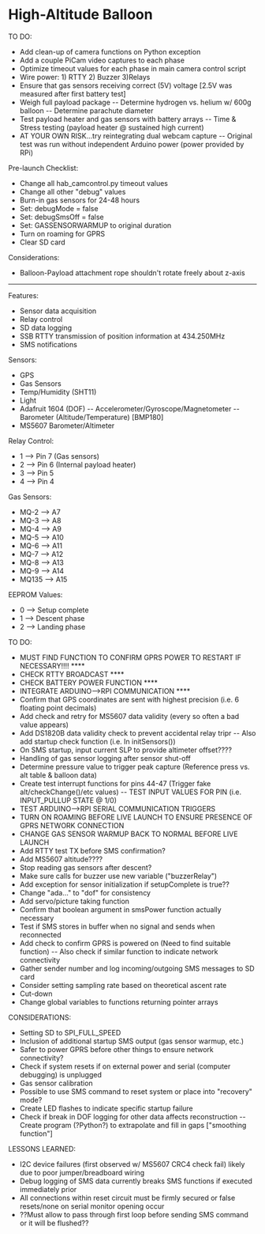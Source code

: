 # High-Altitude Balloon

TO DO:
- Add clean-up of camera functions on Python exception
- Add a couple PiCam video captures to each phase
- Optimize timeout values for each phase in main camera control script
- Wire power:  1) RTTY   2) Buzzer   3)Relays
- Ensure that gas sensors receiving correct (5V) voltage [2.5V was measured after first battery test]
- Weigh full payload package
-- Determine hydrogen vs. helium w/ 600g balloon
-- Determine parachute diameter
- Test payload heater and gas sensors with battery arrays
-- Time & Stress testing (payload heater @ sustained high current)
- AT YOUR OWN RISK...try reintegrating dual webcam capture -- Original test was run without independent Arduino power (power provided by RPi)

Pre-launch Checklist:
- Change all hab_camcontrol.py timeout values
- Change all other "debug" values
- Burn-in gas sensors for 24-48 hours
- Set: debugMode = false
- Set: debugSmsOff = false
- Set: GASSENSORWARMUP to original duration
- Turn on roaming for GPRS
- Clear SD card

Considerations:
- Balloon-Payload attachment rope shouldn't rotate freely about z-axis

------------------------------------------------------------------------------------------------------------------

Features:
- Sensor data acquisition
- Relay control
- SD data logging
- SSB RTTY transmission of position information at 434.250MHz
- SMS notifications

Sensors:
- GPS
- Gas Sensors
- Temp/Humidity (SHT11)
- Light
- Adafruit 1604 (DOF)
-- Accelerometer/Gyroscope/Magnetometer
-- Barometer (Altitude/Temperature) [BMP180]
- MS5607 Barometer/Altimeter

Relay Control:
- 1 --> Pin 7 (Gas sensors)
- 2 --> Pin 6 (Internal payload heater)
- 3 --> Pin 5
- 4 --> Pin 4

Gas Sensors:
- MQ-2 --> A7
- MQ-3 --> A8
- MQ-4 --> A9
- MQ-5 --> A10
- MQ-6 --> A11
- MQ-7 --> A12
- MQ-8 --> A13
- MQ-9 --> A14
- MQ135 --> A15

EEPROM Values:
- 0 --> Setup complete
- 1 --> Descent phase
- 2 --> Landing phase

TO DO:
- MUST FIND FUNCTION TO CONFIRM GPRS POWER TO RESTART IF NECESSARY!!!! ****
- CHECK RTTY BROADCAST ****
- CHECK BATTERY POWER FUNCTION ****
- INTEGRATE ARDUINO-->RPI COMMUNICATION ****
- Confirm that GPS coordinates are sent with highest precision (i.e. 6 floating point decimals)
- Add check and retry for MS5607 data validity (every so often a bad value appears)
- Add DS1820B data validity check to prevent accidental relay tripr
-- Also add startup check function (i.e. In initSensors())
- On SMS startup, input current SLP to provide altimeter offset????
- Handling of gas sensor logging after sensor shut-off
- Determine pressure value to trigger peak capture (Reference press vs. alt table & balloon data)
- Create test interrupt functions for pins 44-47 (Trigger fake alt/checkChange()/etc values)
-- TEST INPUT VALUES FOR PIN (i.e. INPUT_PULLUP STATE @ 1/0)
- TEST ARDUINO-->RPI SERIAL COMMUNICATION TRIGGERS
- TURN ON ROAMING BEFORE LIVE LAUNCH TO ENSURE PRESENCE OF GPRS NETWORK CONNECTION
- CHANGE GAS SENSOR WARMUP BACK TO NORMAL BEFORE LIVE LAUNCH
- Add RTTY test TX before SMS confirmation?
- Add MS5607 altitude????
- Stop reading gas sensors after descent?
- Make sure calls for buzzer use new variable ("buzzerRelay")
- Add exception for sensor initialization if setupComplete is true??
- Change "ada..." to "dof" for consistency
- Add servo/picture taking function
- Confirm that boolean argument in smsPower function actually necessary
- Test if SMS stores in buffer when no signal and sends when reconnected
- Add check to confirm GPRS is powered on (Need to find suitable function)
-- Also check if similar function to indicate network connectivity
- Gather sender number and log incoming/outgoing SMS messages to SD card
- Consider setting sampling rate based on theoretical ascent rate
- Cut-down
- Change global variables to functions returning pointer arrays

CONSIDERATIONS:
- Setting SD to SPI_FULL_SPEED
- Inclusion of additional startup SMS output (gas sensor warmup, etc.)
- Safer to power GPRS before other things to ensure network connectivity?
- Check if system resets if on external power and serial (computer debugging) is unplugged
- Gas sensor calibration
- Possible to use SMS command to reset system or place into "recovery" mode?
- Create LED flashes to indicate specific startup failure
- Check if break in DOF logging for other data affects reconstruction
-- Create program (?Python?) to extrapolate and fill in gaps ["smoothing function"]

LESSONS LEARNED:
- I2C device failures (first observed w/ MS5607 CRC4 check fail) likely due to poor jumper/breadboard wiring
- Debug logging of SMS data currently breaks SMS functions if executed immediately prior
- All connections within reset circuit must be firmly secured or false resets/none on serial monitor opening occur
- ??Must allow to pass through first loop before sending SMS command or it will be flushed??
